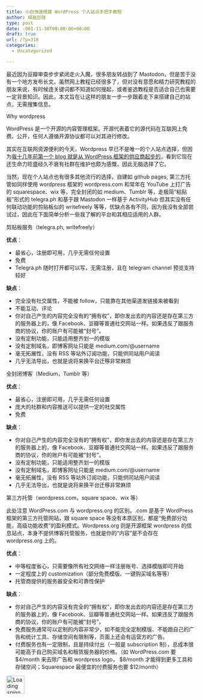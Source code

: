 ```yaml
---
title: 小白快速搭建 WordPress 个人站点手把手教程
author: 椒盐豆豉
type: post
date: -001-11-30T00:00:00+00:00
draft: true
url: /?p=318
categories:
  - Uncategorized

---
```

 

最近因为豆瓣审查步步紧闭走火入魔，很多朋友转战到了 Mastodon，但是苦于没有一个地方发布长文。虽然网上教程已经很多了，但对没有意愿和精力研究教程的朋友来说，有时候连关键词都不知道如何搜起，或者鉴选教程是否适合自己也需要一定背景知识。因此，本文旨在让这样的朋友一步一步跟着走下来搭建自己的站点，无需搜集信息。

<p class="has-large-font-size">
  Why wordpress
</p>

WordPress 是一个开源的内容管理框架。开源代表着它的源代码在互联网上免费、公开，任何人遵循开源协议都可以对其进行修改。

其实在互联网资源便利的今天，Wordpress 早已不是唯一的个人站点选择，但因为<a rel="noreferrer noopener" href="https://blog.douchi.space/?p=76" data-type="URL" data-id="https://blog.douchi.space/?p=76" target="_blank">我十几年前第一个 blog 就是从 WordPress 框架的供应商起步的</a>，看到它现在还生命力旺盛经久不衰有社群在维护也颇为感慨，因此无脑选择了它。

当然，现在个人站点也有很多其他流行的选择，自建如 github pages, 第三方托管如同样使用 wordpress 框架的 wordpress.com 和常年在 YouTube 上打广告的 squarespace、wix 等，完全封闭的如 medium、Tumblr 等，走极简“粘贴板”形式的 telegra.ph 和基于跟 Mastodon 一样基于 ActivityHub 但其实没有任何联动功能的剪贴板似的 writefreely 等等，优缺点各有不同，因为我没有全部尝试过，因此在下面简单分析一些我了解的平台和其相应适用的人群。

<p class="has-medium-font-size">
  剪贴板服务（telegra.ph, writefreely）
</p>

**优点**：

  * 最省心，注册即可用，几乎无需任何设置
  * 免费
  * Telegra.ph 随时打开都可以写，无需注册，且在 telegram channel 预览支持较好

**缺点**：

<ul id="block-1df83ed4-801c-41f3-9197-7efa3fd155b3">
  <li>
    完全没有社交属性，不能被 follow，只能靠在其他渠道发链接来被看到
  </li>
  <li>
    不能互动、评论
  </li>
  <li>
    你对自己产生的内容完全没有的“拥有权”，即你发出去的内容还是存在第三方的服务器上的，像 Facebook、豆瓣等普通社交网站一样。如果违反了跟服务商的协议，你的账户有可能被“封号”。
  </li>
  <li>
    没有定制功能，只能适用整齐划一的模版
  </li>
  <li>
    没有定制域名，即博客网址只能是 medium.com/@username
  </li>
  <li>
    毫无拓展性，没有 RSS 等站外订阅功能，只能供同站用户阅读
  </li>
  <li>
    几乎无法导出，也就是说将来换平台迁移非常麻烦
  </li>
</ul>

<p class="has-medium-font-size">
  全封闭博客（Medium，Tumblr 等）
</p>

**优点**：

  * 最省心，注册即可用，几乎无需任何设置
  * 庞大的社群和内容推送可以提供一定的社交属性
  * 免费

**缺点**：

  * 你对自己产生的内容完全没有的“拥有权”，即你发出去的内容还是存在第三方的服务器上的，像 Facebook、豆瓣等普通社交网站一样。如果违反了跟服务商的协议，你的账户有可能被“封号”。
  * 没有定制功能，只能适用整齐划一的模版
  * 没有定制域名，即博客网址只能是 medium.com/@username 
  * 毫无拓展性，没有 RSS 等站外订阅功能，只能供同站用户阅读
  * 几乎无法导出，也就是说将来换平台迁移非常麻烦

<p class="has-medium-font-size">
  第三方托管（wordpress.com，square space、wix 等）
</p>

此处注意 WordPress.com 与 wordpress.org 的区别。.com 是基于 WordPress 框架的第三方托管网站，跟 square space 等没有本质区别，都是“免费部分功能，高级功能收费”的盈利模式。Wordpress.org 则是开源框架 wordpress 的信息站点，本身不提供博客托管服务，也就是你的“内容”是不会存在 wordpress.org 上的。

**优点**：

  * 中等程度省心，只需要像所有社交网络一样注册账号、选择模版即可开始
  * 一定程度上的 customization（部分免费模版、一键购买域名等等）
  * 托管商提供的服务器安全和可靠性保护

**缺点**：

  * 你对自己产生的内容没有完全的“拥有权”，即你发出去的内容还是存在第三方的服务器上的，像 Facebook、豆瓣等普通社交网站一样。如果违反了跟服务商的协议，你的账户有可能被“封号”。
  * 免费服务通常可以定制的内容非常少，如不能完全定制模版、不能跑自己的广告和统计工具、存储空间有限制等，页面上还会有运营方的广告。
  * 付费服务也有一定限制，且是持续付出（一般是 subscription 制），总成本很可能高于自己购买域名和租赁服务器的价格。（如 WordPress.com 要 $4/month 来去除广告和 wordpress logo， $8/month 才能得到更多工具和存储空间；Squarespace 最便宜的付费服务也要 $12/month）

<div class="da-reactions-outer TpostID318">
  <div class="da-reactions-data da-reactions-container-async left" data-type="post" data-id="318" data-nonce="1d02d53fff" id="da-reactions-slot-post-318"> 
  
  <div class="da-reactions-static">
    <img src="http://blog.douchi.space/wp-content/plugins/da-reactions/assets/dist/loading.svg" alt="Loading spinner" width="48" height="48" style="width:48px; height:48px" />
  </div>
</div></div>